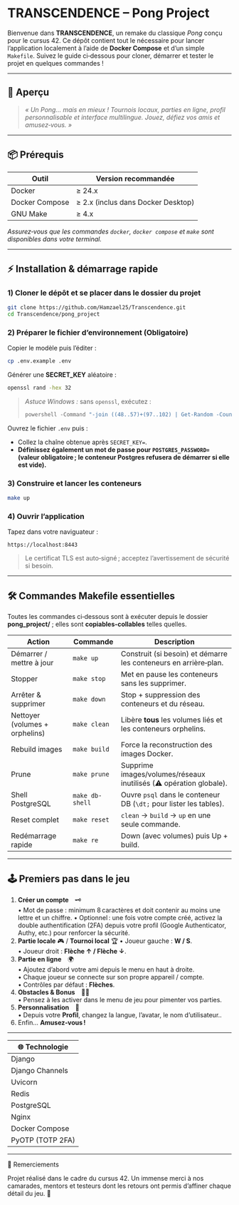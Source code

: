# TRANSCENDENCE – Pong Project

Bienvenue dans **TRANSCENDENCE**, un remake du classique *Pong* conçu pour le cursus 42. Ce dépôt contient tout le nécessaire pour lancer l’application localement à l’aide de **Docker Compose** et d’un simple `Makefile`. Suivez le guide ci‑dessous pour cloner, démarrer et tester le projet en quelques commandes !

---

## 🚀 Aperçu

> *« Un Pong… mais en mieux ! Tournois locaux, parties en ligne, profil personnalisable et interface multilingue. Jouez, défiez vos amis et amusez‑vous. »*

---

## 📦 Prérequis

| Outil | Version recommandée |
|-------|---------------------|
| Docker | ≥ 24.x |
| Docker Compose | ≥ 2.x (inclus dans Docker Desktop) |
| GNU Make | ≥ 4.x |

*Assurez‑vous que les commandes `docker`, `docker compose` et `make` sont disponibles dans votre terminal.*

---

## ⚡ Installation & démarrage rapide

### 1) Cloner le dépôt et se placer dans le dossier du projet
```bash
git clone https://github.com/Hamzael25/Transcendence.git
cd Transcendence/pong_project
```

### 2) Préparer le fichier d’environnement (Obligatoire)
Copier le modèle puis l’éditer :
```bash
cp .env.example .env
```

Générer une **SECRET_KEY** aléatoire :
```bash
openssl rand -hex 32
```
> *Astuce Windows :* sans `openssl`, exécutez :
> ```powershell
> powershell -Command "-join ((48..57)+(97..102) | Get-Random -Count 64 | % {[char]$_})"
> ```

Ouvrez le fichier `.env` puis :
- Collez la chaîne obtenue après `SECRET_KEY=`.
- **Définissez également un mot de passe pour `POSTGRES_PASSWORD=` (valeur obligatoire ; le conteneur Postgres refusera de démarrer si elle est vide).**


### 3) Construire et lancer les conteneurs
```bash
make up
```

### 4) Ouvrir l’application
Tapez dans votre naviguateur :
```
https://localhost:8443
```
> Le certificat TLS est auto‑signé ; acceptez l’avertissement de sécurité si besoin.

---

## 🛠️ Commandes Makefile essentielles

Toutes les commandes ci‑dessous sont à exécuter depuis le dossier **pong_project/** ; elles sont **copiables‑collables** telles quelles.

| Action | Commande | Description |
|--------|----------|-------------|
| Démarrer / mettre à jour | ```make up``` | Construit (si besoin) et démarre les conteneurs en arrière‑plan. |
| Stopper | ```make stop``` | Met en pause les conteneurs sans les supprimer. |
| Arrêter & supprimer | ```make down``` | Stop + suppression des conteneurs et du réseau. |
| Nettoyer (volumes + orphelins) | ```make clean``` | Libère **tous** les volumes liés et les conteneurs orphelins. |
| Rebuild images | ```make build``` | Force la reconstruction des images Docker. |
| Prune | ```make prune``` | Supprime images/volumes/réseaux inutilisés (⚠ opération globale). |
| Shell PostgreSQL | ```make db-shell``` | Ouvre `psql` dans le conteneur DB (`\dt;` pour lister les tables). |
| Reset complet | ```make reset``` | `clean` → `build` → `up` en une seule commande. |
| Redémarrage rapide | ```make re``` | Down (avec volumes) puis Up + build. |

---

## 🕹️ Premiers pas dans le jeu

1. **Créer un compte** 🗝️  
   • Mot de passe : minimum 8 caractères et doit contenir au moins une lettre et un chiffre.
   • Optionnel : une fois votre compte créé, activez la double authentification (2FA) depuis votre profil (Google Authenticator, Authy, etc.) pour renforcer la sécurité.
2. **Partie locale** 🎮 / **Tournoi local** 🏆
   • Joueur gauche : **W / S**.  
   • Joueur droit : **Flèche ↑ / Flèche ↓**.
3. **Partie en ligne** 🌍  
   • Ajoutez d’abord votre ami depuis le menu en haut à droite.  
   • Chaque joueur se connecte sur son propre appareil / compte.  
   • Contrôles par défaut : **Flèches**.
4. **Obstacles & Bonus** 🚧✨  
   • Pensez à les activer dans le menu de jeu pour pimenter vos parties.
5. **Personnalisation** 🎨  
   • Depuis votre **Profil**, changez la langue, l’avatar, le nom d’utilisateur..
6. Enfin… **Amusez‑vous !**

---

| 🌐 Technologie |
|-------------|
| Django|
| Django Channels|
| Uvicorn|
| Redis|
| PostgreSQL|
| Nginx|
| Docker Compose|
| PyOTP (TOTP 2FA) |

---

🙏 Remerciements

Projet réalisé dans le cadre du cursus 42. Un immense merci à nos camarades, mentors et testeurs dont les retours ont permis d’affiner chaque détail du jeu. 🎉







